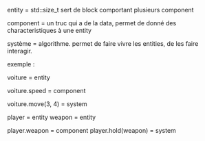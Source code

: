entity = std::size_t
	sert de block comportant plusieurs component

component = 
	un truc qui a  de la data, permet de donné des characteristiques à une entity

système =
	algorithme. 
	permet de faire vivre les entities, de les faire interagir.


exemple :

voiture = entity

voiture.speed = component

voiture.move(3, 4) = system

player = entity
weapon = entity

player.weapon = component
player.hold(weapon) = system